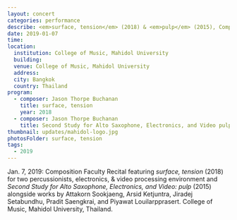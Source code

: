 ```yaml
---
layout: concert
categories: performance
describe: <em>surface, tension</em> (2018) & <em>pulp</em> (2015), Composition Faculty Recital, Thailand.
date: 2019-01-07
time:
location:
  institution: College of Music, Mahidol University
  building:
  venue: College of Music, Mahidol University
  address:
  city: Bangkok
  country: Thailand
program:
  - composer: Jason Thorpe Buchanan
    title: surface, tension
    year: 2018
  - composer: Jason Thorpe Buchanan
    title: Second Study for Alto Saxophone, Electronics, and Video pulp
thumbnail: updates/mahidol-logo.jpg
photosFolder: surface, tension
tags:
  - 2019
---
```


Jan. 7, 2019: Composition Faculty Recital featuring *surface, tension* (2018) for two percussionists, electronics, & video processing environment and *Second Study for Alto Saxophone, Electronics, and Video: pulp* (2015) alongside works by Attakorn Sookjaeng, Arsid Ketjuntra, Jiradej Setabundhu, Pradit Saengkrai, and Piyawat Louilarpprasert. College of Music, Mahidol University, Thailand.
